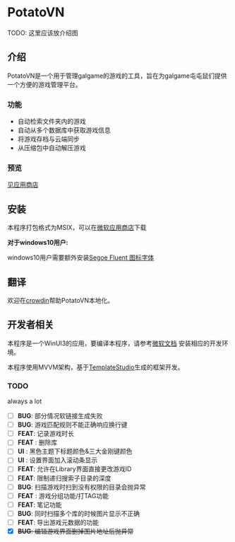 ﻿# PotatoVN
TODO: 这里应该放介绍图

## 介绍
PotatoVN是一个用于管理galgame的游戏的工具，旨在为galgame屯屯鼠们提供一个方便的游戏管理平台。

### 功能
* 自动检索文件夹内的游戏
* 自动从多个数据库中获取游戏信息
* 将游戏存档与云端同步
* 从压缩包中自动解压游戏

### 预览
[见应用商店](https://www.microsoft.com/store/apps/9P9CBKD5HR3W)

## 安装
本程序打包格式为MSIX，可以在[微软应用商店](https://www.microsoft.com/store/apps/9P9CBKD5HR3W)下载

**对于windows10用户:**

windows10用户需要额外安装[Segoe Fluent 图标字体](https://aka.ms/SegoeFluentIcons)

## 翻译
欢迎在[crowdin](https://crowdin.com/project/potatovn)帮助PotatoVN本地化。

## 开发者相关
本程序是一个WinUI3的应用，要编译本程序，请参考[微软文档](https://learn.microsoft.com/zh-cn/windows/apps/windows-app-sdk/set-up-your-development-environment?tabs=cs-vs-community%2Ccpp-vs-community%2Cvs-2022-17-1-a%2Cvs-2022-17-1-b)
安装相应的开发环境。

本程序使用MVVM架构，基于[TemplateStudio](https://github.com/microsoft/TemplateStudio/tree/main/docs/WinUI)生成的框架开发。

### TODO
always a lot

- [ ] **BUG**: 部分情况软链接生成失败
- [ ] **BUG**: 游戏匹配规则不能正确响应换行键
- [ ] **FEAT**: 记录游戏时长
- [ ] **FEAT** : 删除库
- [ ] **UI** : 黑色主题下标题颜色&三大金刚键颜色
- [ ] **UI** : 设置界面加入滚动条显示
- [ ] **FEAT**: 允许在Library界面直接更改游戏ID
- [ ] **FEAT**: 限制递归搜索子目录的深度
- [ ] **BUG**: 扫描游戏时扫到没有权限的目录会抛异常
- [ ] **FEAT** : 游戏分组功能/打TAG功能
- [ ] **FEAT**: 笔记功能
- [ ] **BUG**: 同时扫描多个库的时候图片显示不正确
- [ ] **FEAT**: 导出游戏元数据的功能
- [x] ~~**BUG**: 编辑游戏界面删掉图片地址后抛异常~~